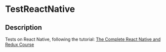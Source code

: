 # TestReactNative

## Description

Tests on React Native, following the tutorial:
<a href="https://www.udemy.com/the-complete-react-native-and-redux-course/">The Complete React Native and Redux Course</a>
